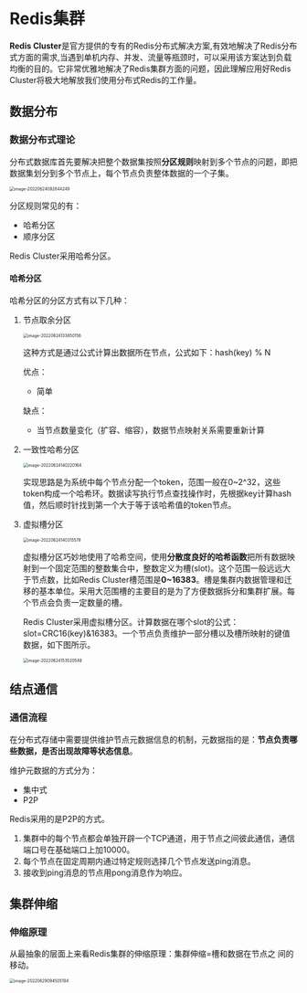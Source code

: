 # Redis集群

**Redis Cluster**是官方提供的专有的Redis分布式解决方案,有效地解决了Redis分布式方面的需求,当遇到单机内存、并发、流量等瓶颈时，可以采用该方案达到负载均衡的目的。它非常优雅地解决了Redis集群方面的问题，因此理解应用好Redis Cluster将极大地解放我们使用分布式Redis的工作量。



## 数据分布

### 数据分布式理论

分布式数据库首先要解决把整个数据集按照**分区规则**映射到多个节点的问题，即把数据集划分到多个节点上，每个节点负责整体数据的一个子集。

<img src="Redis的集群.assets/image-20220624092844249.png" alt="image-20220624092844249" style="zoom:50%;" />

分区规则常见的有：

* 哈希分区
* 顺序分区

Redis Cluster采用哈希分区。

#### 哈希分区

哈希分区的分区方式有以下几种：

1. 节点取余分区

   <img src="Redis的集群.assets/image-20220624133850156.png" alt="image-20220624133850156" style="zoom:50%;" />

   这种方式是通过公式计算出数据所在节点，公式如下：hash(key) % N

   优点：

   * 简单

   缺点：

   * 当节点数量变化（扩容、缩容），数据节点映射关系需要重新计算

2. 一致性哈希分区

   <img src="Redis的集群.assets/image-20220624140220164.png" alt="image-20220624140220164" style="zoom:50%;" />

   实现思路是为系统中每个节点分配一个token，范围一般在0~2^32，这些token构成一个哈希环。数据读写执行节点查找操作时，先根据key计算hash值，然后顺时针找到第一个大于等于该哈希值的token节点。

3. 虚拟槽分区

   <img src="Redis的集群.assets/image-20220624140315578.png" alt="image-20220624140315578" style="zoom:50%;" />

   虚拟槽分区巧妙地使用了哈希空间，使用**分散度良好的哈希函数**把所有数据映射到一个固定范围的整数集合中，整数定义为槽(slot)。这个范围一般远远大于节点数，比如Redis Cluster槽范围是**0~16383**。槽是集群内数据管理和迁移的基本单位。采用大范围槽的主要目的是为了方便数据拆分和集群扩展。每个节点会负责一定数量的槽。

   Redis Cluster采用虚拟槽分区。计算数据在哪个slot的公式：slot=CRC16(key)&16383。一个节点负责维护一部分槽以及槽所映射的键值数据，如下图所示。

   <img src="Redis的集群.assets/image-20220624153520548.png" alt="image-20220624153520548" style="zoom:50%;" />



## 结点通信

### 通信流程

在分布式存储中需要提供维护节点元数据信息的机制，元数据指的是：**节点负责哪些数据，是否出现故障等状态信息**。

维护元数据的方式分为：

* 集中式
* P2P

Redis采用的是P2P的方式。

1. 集群中的每个节点都会单独开辟一个TCP通道，用于节点之间彼此通信，通信端口号在基础端口上加10000。
2. 每个节点在固定周期内通过特定规则选择几个节点发送ping消息。
3. 接收到ping消息的节点用pong消息作为响应。







## 集群伸缩

### 伸缩原理

从最抽象的层面上来看Redis集群的伸缩原理：集群伸缩=槽和数据在节点之 间的移动。

<img src="Redis的集群.assets/image-20220629094505194.png" alt="image-20220629094505194" style="zoom:50%;" />

































